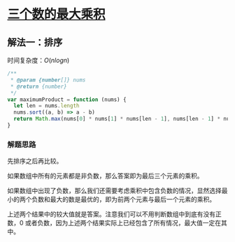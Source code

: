 # [三个数的最大乘积](https://leetcode-cn.com/problems/maximum-product-of-three-numbers/description/)

## 解法一：排序

时间复杂度：$O(nlogn)$

```javascript
/**
 * @param {number[]} nums
 * @return {number}
 */
var maximumProduct = function (nums) {
  let len = nums.length
  nums.sort((a, b) => a - b)
  return Math.max(nums[0] * nums[1] * nums[len - 1], nums[len - 1] * nums[len - 2] * nums[len - 3])
}
```



### 解题思路

先排序之后再比较。

如果数组中所有的元素都是非负数，那么答案即为最后三个元素的乘积。

如果数组中出现了负数，那么我们还需要考虑乘积中包含负数的情况，显然选择最小的两个负数和最大的数是最优的，即为前两个元素与最后一个元素的乘积。

上述两个结果中的较大值就是答案。注意我们可以不用判断数组中到底有没有正数，0 或者负数，因为上述两个结果实际上已经包含了所有情况，最大值一定在其中。





